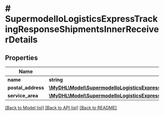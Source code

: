 # # SupermodelIoLogisticsExpressTrackingResponseShipmentsInnerReceiverDetails

## Properties

Name | Type | Description | Notes
------------ | ------------- | ------------- | -------------
**name** | **string** |  | [optional]
**postal_address** | [**\MyDHL\Model\SupermodelIoLogisticsExpressTrackingResponseShipmentsInnerReceiverDetailsPostalAddress**](SupermodelIoLogisticsExpressTrackingResponseShipmentsInnerReceiverDetailsPostalAddress.md) |  | [optional]
**service_area** | [**\MyDHL\Model\SupermodelIoLogisticsExpressTrackingResponseShipmentsInnerReceiverDetailsServiceAreaInner[]**](SupermodelIoLogisticsExpressTrackingResponseShipmentsInnerReceiverDetailsServiceAreaInner.md) |  | [optional]

[[Back to Model list]](../../README.md#models) [[Back to API list]](../../README.md#endpoints) [[Back to README]](../../README.md)
